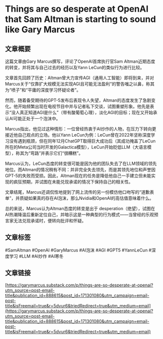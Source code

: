 # Things are so desperate at OpenAI that Sam Altman is starting to sound like Gary Marcus

## 文章概要

这篇文章由Gary Marcus撰写，评论了OpenAI首席执行官Sam Altman近期态度的转变，并将其与自己过去的经历以及Yann LeCun的类似行为进行比较。

文章首先回顾了历史：Altman曾大力宣传AGI（通用人工智能）即将到来，并对Marcus关于“仅靠扩大规模无法实现AGI且可能无法盈利”的警告嗤之以鼻，称其为“喷子”和“平庸的深度学习怀疑论者”。

然而，随着备受期待的GPT-5发布后表现令人失望，Altman的态度发生了急剧变化。他开始频繁出现在电视节目中并与记者私下交谈，试图重塑形象。他先是表示“没人真正知道AGI是什么”（带有酸葡萄心理），淡化AGI的目标；现在又开始承认AI可能正处于一个泡沫中。

Marcus指出，他见过这种情形：一位曾经热衷于AI炒作的人物，在压力下转向更接近他自己观点的立场。他以Yann LeCun为例：LeCun曾在2022年坚称深度学习没有遇到瓶颈，但在同年12月ChatGPT取得巨大成功后（其成功掩盖了LeCun所在的Meta公司当时开发的Galactica模型），LeCun开始贬低LLM（大语言模型），称其为“弯路”并表示它们“很糟糕”。

Marcus认为，LeCun态度的转变很可能是因为他的团队失去了在LLM领域的领先地位。而Altman的情况稍有不同：并非完全失去领先，而是其领先地位和声誉因GPT-5的失败而受损。因此，Altman现在的任务是降低他自己一手建立但未能实现的疯狂预期，并试图在未能兑现承诺的情况下保持自己的相关性。

文章结尾，Marcus还调侃性地提到了网上流传的另一份模仿他口吻写的“道歉表单”，并质疑如果真的存在AI泡沫，那么Nvidia和OpenAI的高估值意味着什么。

总的来说，Marcus认为Altman态度的转变是出于 desperation（绝望），试图在AI热潮降温后重新定位自己，并暗示这是一种典型的行为模式——当曾经的乐观预言家无法兑现承诺时，便转向批评和怀疑。

## 文章标签

#SamAltman #OpenAI #GaryMarcus #AI泡沫 #AGI #GPT5 #YannLeCun #深度学习 #LLM #AI炒作 #AI寒冬

## 文章链接

[https://garymarcus.substack.com/p/things-are-so-desperate-at-openai?utm_source=post-email-title&publication_id=888615&post_id=171301080&utm_campaign=email-post-title&isFreemail=true&r=5dvur6&triedRedirect=true&utm_medium=email](https://garymarcus.substack.com/p/things-are-so-desperate-at-openai?utm_source=post-email-title&publication_id=888615&post_id=171301080&utm_campaign=email-post-title&isFreemail=true&r=5dvur6&triedRedirect=true&utm_medium=email)